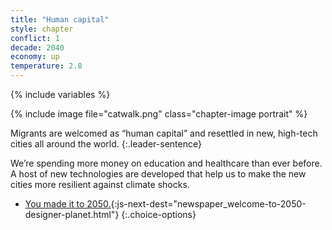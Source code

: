```yaml
---
title: "Human capital"
style: chapter
conflict: 1
decade: 2040
economy: up
temperature: 2.8
---
```


{% include variables %}

{% include image file="catwalk.png" class="chapter-image portrait" %}

Migrants are welcomed as “human capital” and resettled in new, high-tech cities all around the world. 
{:.leader-sentence}

We’re spending more money on education and healthcare than ever before. A host of new technologies are developed that help us to make the new cities more resilient against climate shocks.

- [You made it to 2050.](part-page_2050.html){:js-next-dest="newspaper_welcome-to-2050-designer-planet.html"}
{:.choice-options}
